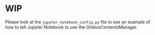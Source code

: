 # WIP
Please look at the `jupyter_notebook_config.py` file to see an example of how to tell Jupyter Notebook to use the GlobusContentsManager.